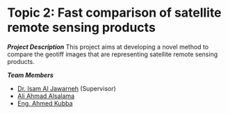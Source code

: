 # Topic 2: Fast comparison of satellite remote sensing products

***Project Description***
This project aims at developing a novel method to compare the geotiff images that are representing satellite remote sensing products.

***Team Members***

- [Dr. Isam Al Jawarneh](https://isamaljawarneh.github.io/) (Supervisor)
- [Ali Ahmad Alsalama](https://www.linkedin.com/in/ali-alsalama-023517242/)
- [Eng. Ahmed Kubba](https://www.linkedin.com/in/ahmed-ammar-a1131a126/)

